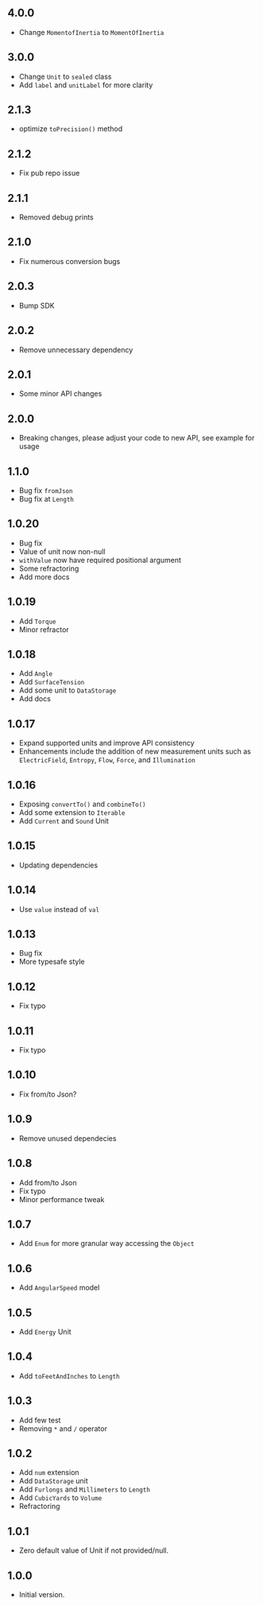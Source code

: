 ## 4.0.0
- Change `MomentofInertia` to `MomentOfInertia`

## 3.0.0
- Change `Unit` to `sealed` class
- Add `label` and `unitLabel` for more clarity

## 2.1.3
- optimize `toPrecision()` method

## 2.1.2

- Fix pub repo issue

## 2.1.1

- Removed debug prints

## 2.1.0

- Fix numerous conversion bugs

## 2.0.3
- Bump SDK

## 2.0.2
- Remove unnecessary dependency

## 2.0.1
- Some minor API changes

## 2.0.0
- Breaking changes, please adjust your code to new API, see example for usage

## 1.1.0
- Bug fix `fromJson`
- Bug fix at `Length`

## 1.0.20
- Bug fix
- Value of unit now non-null
- `withValue` now have required positional argument
- Some refractoring
- Add more docs

## 1.0.19
- Add `Torque`
- Minor refractor

## 1.0.18
- Add `Angle`
- Add `SurfaceTension`
- Add some unit to `DataStorage`
- Add docs

## 1.0.17
- Expand supported units and improve API consistency
- Enhancements include the addition of new measurement units such as
`ElectricField`, `Entropy`, `Flow`, `Force`, and `Illumination`

## 1.0.16
- Exposing `convertTo()` and `combineTo()`
- Add some extension to `Iterable`
- Add `Current` and `Sound` Unit
## 1.0.15
- Updating dependencies
## 1.0.14
- Use `value` instead of `val`

## 1.0.13
- Bug fix
- More typesafe style

## 1.0.12
- Fix typo

## 1.0.11
- Fix typo

## 1.0.10
- Fix from/to Json?

## 1.0.9
- Remove unused dependecies

## 1.0.8
- Add from/to Json
- Fix typo
- Minor performance tweak

## 1.0.7
- Add `Enum` for more granular way accessing the `Object`

## 1.0.6
- Add `AngularSpeed` model

## 1.0.5
- Add `Energy` Unit

## 1.0.4
- Add `toFeetAndInches` to `Length`

## 1.0.3
- Add few test
- Removing `*` and `/` operator

## 1.0.2
- Add `num` extension
- Add `DataStorage` unit
- Add `Furlongs` and `Millimeters` to `Length`
- Add `CubicYards` to `Volume`
- Refractoring

## 1.0.1
- Zero default value of Unit if not provided/null.

## 1.0.0
- Initial version.
